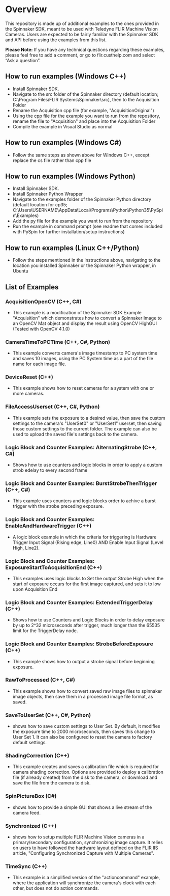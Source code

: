 # Overview

This repository is made up of additional examples to the ones provided in the Spinnaker SDK, meant to be used with Teledyne FLIR Machine Vision Cameras.  Users are expected to be fairly familiar with the Spinnaker SDK and API before using the examples from this list.

**Please Note:**
If you have any technical questions regarding these examples, please feel free to add a comment, or go to flir.custhelp.com and select “Ask a question”.
 
## How to run examples (Windows C++)
* Install Spinnaker SDK.  
* Navigate to the src folder of the Spinnaker directory (default location; C:\Program Files\FLIR Systems\Spinnaker\src), then to the Acquisition Folder
* Rename the Acquisition cpp file (for example, "AcquisitionOriginal")
* Using the cpp file for the example you want to run from the repository, rename the file to "Acquisition" and place into the Acquisition Folder
* Compile the example in Visual Studio as normal

## How to run examples (Windows C#)
* Follow the same steps as shown above for Windows C++, except replace the cs file rather than cpp file

## How to run examples (Windows Python)
* Install Spinnaker SDK.  
* Install Spinnaker Python Wrapper
* Navigate to the examples folder of the Spinnaker Python directory (default location for cp35; C:\Users\USERNAME\AppData\Local\Programs\Python\Python35\PySpin\Examples)
* Add the py file for the example you want to run from the repository
* Run the example in command prompt (see readme that comes included with PySpin for further installation/setup instructions)

## How to run examples (Linux C++/Python)
* Follow the steps mentioned in the instructions above, navigating to the location you installed Spinnaker or the Spinnaker Python wrapper, in Ubuntu

## List of Examples

### AcquisitionOpenCV (C++, C#)
* This example is a modification of the Spinnaker SDK Example "Acquisition" which demonstrates how to convert a Spinnaker Image to an OpenCV Mat object and display the result using OpenCV HighGUI (Tested with OpenCV 4.1.0)

### CameraTimeToPCTime (C++, C#, Python)
* This example converts camera's image timestamp to PC system time and saves 10 images, using the PC System time as a part of the file name for each image file.

### DeviceReset (C++)
* This example shows how to reset cameras for a system with one or more cameras.

### FileAccessUserset (C++, C#, Python)
* This example sets the exposure to a desired value, then save the custom settings to the camera's "UserSet0" or "UserSet1" userset, then saving those custom settings to the current folder.  The example can also be used to upload the saved file's settings back to the camera.

### Logic Block and Counter Examples: AlternatingStrobe (C++, C#)
* Shows how to use counters and logic blocks in order to apply a custom strob edelay to every second frame

### Logic Block and Counter Examples: BurstStrobeThenTrigger (C++, C#)
* This example uses counters and logic blocks order to achive a burst trigger with the strobe preceding exposure.

### Logic Block and Counter Examples: EnableAndHardwareTrigger (C++)
* A logic block example in which the criteria for triggering is Hardware Trigger Input Signal (Rising edge, Line0) AND Enable Input Signal (Level High, Line2).

### Logic Block and Counter Examples: ExposureStartToAcquisitionEnd (C++)
* This examples uses logic blocks to Set the output Strobe High when the start of exposure occurs for the first image captured, and sets it to low upon Acquisition End

### Logic Block and Counter Examples: ExtendedTriggerDelay (C++)
* Shows how to use Counters and Logic Blocks in order to delay exposure by up to 2^32 microseconds after trigger, much longer than the 65535 limit for the TriggerDelay node.

### Logic Block and Counter Examples: StrobeBeforeExposure (C++)
* This example shows how to output a strobe signal before beginning exposure.

### RawToProcessed (C++, C#)
* This example shows how to convert saved raw image files to spinnaker image objects, then save them in a processed image file format, as saved.  

### SaveToUserSet (C++, C#, Python)
* shows how to save custom settings to User Set. By default, it modifies the exposure time to 2000 microseconds, then saves this change to User Set 1.  It can also be configured to reset the camera to factory default settings.

### ShadingCorrection (C++)
* This example creates and saves a calibration file which is required for camera shading correction.  Options are provided to deploy a calibration file (if already created) from the disk to the camera, or download and save the file from the camera to disk.

### SpinPictureBox (C#)
* shows how to provide a simple GUI that shows a live stream of the camera feed.

### Synchronized (C++)
* shows how to setup multiple FLIR Machine Vision cameras in a primary/secondary configuration, synchronizing image capture.  It relies on users to have followed the hardware layout defined on the FLIR IIS article, "Configuring Synchronized Capture with Multiple Cameras".

### TimeSync (C++)
* This example is a simplified version of the "actioncommand" example, where the application will synchronize the camera's clock with each other, but does not do action commands.



